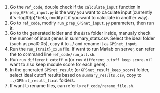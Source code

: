 1. Go the `ref_code`, double check if the `calculate_input` function in `prep_GPSnet_input.py` is the way you want to calculate input (currently it's -log10(p)*beta, modify it if you want to calculate in another way). 
2. Go to `ref_code`, modify `run_prep_GPSnet_input.py` parameters, then run it.
3. Go to the generated folder and the `data` folder inside, manually check the number of input genes in summary_stats.csv. Select the ideal folder (such as pval0.05), copy it to ../ and rename it as `GPSnet_input`.
4. Run the `run_{trait}_xx.m` file. If want to run Matlab on server, can refer the to command line `ref_code/run_all.sh`.
5. Run `run_different_cutoff.m` (or `run_different_cutoff_keep_score.m` if want to also keep module score for each gene).
6. In the generated `GPSnet_result` (or `GPSnet_result_keep_score`) folder, select ideal cutoff results based on `summary_results.csv`, copy to `../GPSnet_result_final` folders.
7. If want to rename files, can refer to `ref_code/rename_file.sh`.

